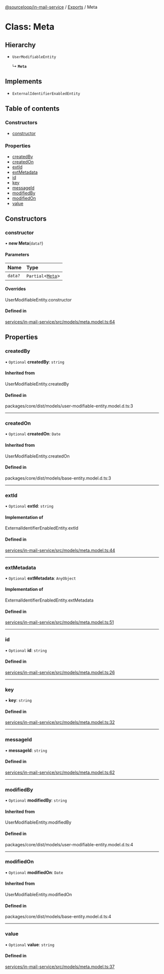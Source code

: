 [@sourceloop/in-mail-service](../README.md) / [Exports](../modules.md) / Meta

# Class: Meta

## Hierarchy

- `UserModifiableEntity`

  ↳ **`Meta`**

## Implements

- `ExternalIdentifierEnabledEntity`

## Table of contents

### Constructors

- [constructor](Meta.md#constructor)

### Properties

- [createdBy](Meta.md#createdby)
- [createdOn](Meta.md#createdon)
- [extId](Meta.md#extid)
- [extMetadata](Meta.md#extmetadata)
- [id](Meta.md#id)
- [key](Meta.md#key)
- [messageId](Meta.md#messageid)
- [modifiedBy](Meta.md#modifiedby)
- [modifiedOn](Meta.md#modifiedon)
- [value](Meta.md#value)

## Constructors

### constructor

• **new Meta**(`data?`)

#### Parameters

| Name | Type |
| :------ | :------ |
| `data?` | `Partial`<[`Meta`](Meta.md)\> |

#### Overrides

UserModifiableEntity.constructor

#### Defined in

[services/in-mail-service/src/models/meta.model.ts:64](https://github.com/sourcefuse/loopback4-microservice-catalog/blob/53060ad88/services/in-mail-service/src/models/meta.model.ts#L64)

## Properties

### createdBy

• `Optional` **createdBy**: `string`

#### Inherited from

UserModifiableEntity.createdBy

#### Defined in

packages/core/dist/models/user-modifiable-entity.model.d.ts:3

___

### createdOn

• `Optional` **createdOn**: `Date`

#### Inherited from

UserModifiableEntity.createdOn

#### Defined in

packages/core/dist/models/base-entity.model.d.ts:3

___

### extId

• `Optional` **extId**: `string`

#### Implementation of

ExternalIdentifierEnabledEntity.extId

#### Defined in

[services/in-mail-service/src/models/meta.model.ts:44](https://github.com/sourcefuse/loopback4-microservice-catalog/blob/53060ad88/services/in-mail-service/src/models/meta.model.ts#L44)

___

### extMetadata

• `Optional` **extMetadata**: `AnyObject`

#### Implementation of

ExternalIdentifierEnabledEntity.extMetadata

#### Defined in

[services/in-mail-service/src/models/meta.model.ts:51](https://github.com/sourcefuse/loopback4-microservice-catalog/blob/53060ad88/services/in-mail-service/src/models/meta.model.ts#L51)

___

### id

• `Optional` **id**: `string`

#### Defined in

[services/in-mail-service/src/models/meta.model.ts:26](https://github.com/sourcefuse/loopback4-microservice-catalog/blob/53060ad88/services/in-mail-service/src/models/meta.model.ts#L26)

___

### key

• **key**: `string`

#### Defined in

[services/in-mail-service/src/models/meta.model.ts:32](https://github.com/sourcefuse/loopback4-microservice-catalog/blob/53060ad88/services/in-mail-service/src/models/meta.model.ts#L32)

___

### messageId

• **messageId**: `string`

#### Defined in

[services/in-mail-service/src/models/meta.model.ts:62](https://github.com/sourcefuse/loopback4-microservice-catalog/blob/53060ad88/services/in-mail-service/src/models/meta.model.ts#L62)

___

### modifiedBy

• `Optional` **modifiedBy**: `string`

#### Inherited from

UserModifiableEntity.modifiedBy

#### Defined in

packages/core/dist/models/user-modifiable-entity.model.d.ts:4

___

### modifiedOn

• `Optional` **modifiedOn**: `Date`

#### Inherited from

UserModifiableEntity.modifiedOn

#### Defined in

packages/core/dist/models/base-entity.model.d.ts:4

___

### value

• `Optional` **value**: `string`

#### Defined in

[services/in-mail-service/src/models/meta.model.ts:37](https://github.com/sourcefuse/loopback4-microservice-catalog/blob/53060ad88/services/in-mail-service/src/models/meta.model.ts#L37)
